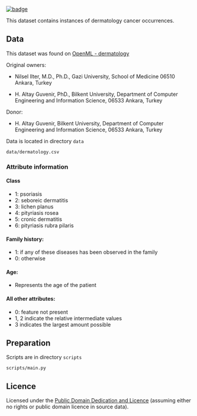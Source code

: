 <a href="https://datahub.io/core/dermatology"><img src="https://badgen.net/badge/icon/View%20on%20datahub.io/orange?icon=https://datahub.io/datahub-cube-badge-icon.svg&label&scale=1.25)" alt="badge" /></a>

This dataset contains instances of dermatology cancer occurrences.

## Data

This dataset was found on [OpenML - dermatology](https://www.openml.org/d/35)

Original owners: 

* Nilsel Ilter, M.D., Ph.D., 
Gazi University, 
School of Medicine 
06510 Ankara, Turkey

* H. Altay Guvenir, PhD., 
Bilkent University,
Department of Computer Engineering and Information Science,
06533 Ankara, Turkey

Donor: 
* H. Altay Guvenir, 
Bilkent University, 
Department of Computer Engineering and Information Science, 
06533 Ankara, Turkey

Data is located in directory `data`

`data/dermatology.csv`

### Attribute information

#### Class
* 1: psoriasis
* 2: seboreic dermatitis
* 3: lichen planus
* 4: pityriasis rosea
* 5: cronic dermatitis
* 6: pityriasis rubra pilaris

#### Family history:
* 1: if any of these diseases has been observed in the family
* 0: otherwise

#### Age:
* Represents the age of the patient

#### All other attributes:
* 0: feature not present
* 1, 2 indicate the relative intermediate values
* 3 indicates the largest amount possible

## Preparation

Scripts are in directory `scripts`

`scripts/main.py`

## Licence
Licensed under the [Public Domain Dedication and Licence][pddl] (assuming
either no rights or public domain licence in source data).

[pddl]: http://opendatacommons.org/licenses/pddl/1.0/